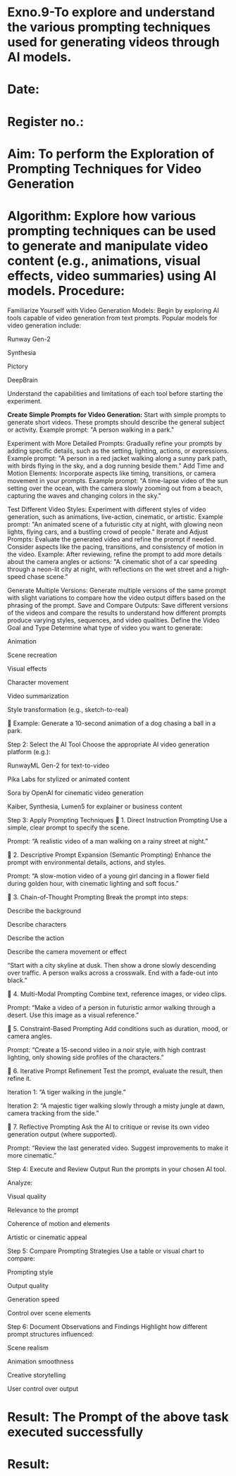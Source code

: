 # Exno.9-To explore and understand the various prompting techniques used for generating videos through AI models. 

# Date: 
# Register no.:
# Aim: To perform the Exploration of Prompting Techniques for Video Generation
# Algorithm: Explore how various prompting techniques can be used to generate and manipulate video content (e.g., animations, visual effects, video summaries) using AI models. Procedure:
Familiarize Yourself with Video Generation Models:
Begin by exploring AI tools capable of video generation from text prompts. Popular models for video generation include:

Runway Gen-2

Synthesia

Pictory

DeepBrain

Understand the capabilities and limitations of each tool before starting the experiment.

**Create Simple Prompts for Video Generation:**
Start with simple prompts to generate short videos. These prompts should describe the general subject or activity.
Example prompt: "A person walking in a park."

Experiment with More Detailed Prompts:
Gradually refine your prompts by adding specific details, such as the setting, lighting, actions, or expressions.
Example prompt: "A person in a red jacket walking along a sunny park path, with birds flying in the sky, and a dog running beside them."
Add Time and Motion Elements:
Incorporate aspects like timing, transitions, or camera movement in your prompts.
Example prompt: "A time-lapse video of the sun setting over the ocean, with the camera slowly zooming out from a beach, capturing the waves and changing colors in the sky."

Test Different Video Styles:
Experiment with different styles of video generation, such as animations, live-action, cinematic, or artistic.
Example prompt: "An animated scene of a futuristic city at night, with glowing neon lights, flying cars, and a bustling crowd of people."
Iterate and Adjust Prompts:
Evaluate the generated video and refine the prompt if needed. Consider aspects like the pacing, transitions, and consistency of motion in the video.
Example: After reviewing, refine the prompt to add more details about the camera angles or actions: "A cinematic shot of a car speeding through a neon-lit city at night, with reflections on the wet street and a high-speed chase scene."

Generate Multiple Versions:
Generate multiple versions of the same prompt with slight variations to compare how the video output differs based on the phrasing of the prompt.
Save and Compare Outputs:
Save different versions of the videos and compare the results to understand how different prompts produce varying styles, sequences, and video qualities.
Define the Video Goal and Type
Determine what type of video you want to generate:

Animation

Scene recreation

Visual effects

Character movement

Video summarization

Style transformation (e.g., sketch-to-real)

🎯 Example: Generate a 10-second animation of a dog chasing a ball in a park.

Step 2: Select the AI Tool
Choose the appropriate AI video generation platform (e.g.):

RunwayML Gen-2 for text-to-video

Pika Labs for stylized or animated content

Sora by OpenAI for cinematic video generation

Kaiber, Synthesia, Lumen5 for explainer or business content

Step 3: Apply Prompting Techniques
🔹 1. Direct Instruction Prompting
Use a simple, clear prompt to specify the scene.

Prompt: “A realistic video of a man walking on a rainy street at night.”

🔹 2. Descriptive Prompt Expansion (Semantic Prompting)
Enhance the prompt with environmental details, actions, and styles.

Prompt: “A slow-motion video of a young girl dancing in a flower field during golden hour, with cinematic lighting and soft focus.”

🔹 3. Chain-of-Thought Prompting
Break the prompt into steps:

Describe the background

Describe characters

Describe the action

Describe the camera movement or effect

“Start with a city skyline at dusk. Then show a drone slowly descending over traffic. A person walks across a crosswalk. End with a fade-out into black.”

🔹 4. Multi-Modal Prompting
Combine text, reference images, or video clips.

Prompt: “Make a video of a person in futuristic armor walking through a desert. Use this image as a visual reference.”

🔹 5. Constraint-Based Prompting
Add conditions such as duration, mood, or camera angles.

Prompt: “Create a 15-second video in a noir style, with high contrast lighting, only showing side profiles of the characters.”

🔹 6. Iterative Prompt Refinement
Test the prompt, evaluate the result, then refine it.

Iteration 1: “A tiger walking in the jungle.”

Iteration 2: “A majestic tiger walking slowly through a misty jungle at dawn, camera tracking from the side.”

🔹 7. Reflective Prompting
Ask the AI to critique or revise its own video generation output (where supported).

Prompt: “Review the last generated video. Suggest improvements to make it more cinematic.”

Step 4: Execute and Review Output
Run the prompts in your chosen AI tool.

Analyze:

Visual quality

Relevance to the prompt

Coherence of motion and elements

Artistic or cinematic appeal

Step 5: Compare Prompting Strategies
Use a table or visual chart to compare:

Prompting style

Output quality

Generation speed

Control over scene elements

Step 6: Document Observations and Findings
Highlight how different prompt structures influenced:

Scene realism

Animation smoothness

Creative storytelling

User control over output



# Result: The Prompt of the above task executed successfully









# Result:

